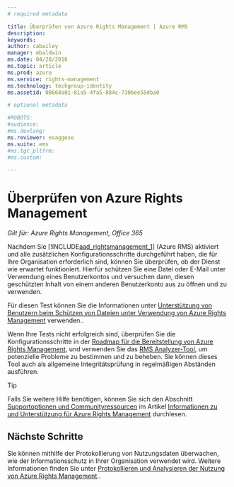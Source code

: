 ```yaml
---
# required metadata

title: Überprüfen von Azure Rights Management | Azure RMS
description:
keywords:
author: cabailey
manager: mbaldwin
ms.date: 04/28/2016
ms.topic: article
ms.prod: azure
ms.service: rights-management
ms.technology: techgroup-identity
ms.assetid: 08664a01-81a5-4fa5-884c-7306ee55dba0

# optional metadata

#ROBOTS:
#audience:
#ms.devlang:
ms.reviewer: esaggese
ms.suite: ems
#ms.tgt_pltfrm:
#ms.custom:

---
```


# Überprüfen von Azure Rights Management

*Gilt für: Azure Rights Management, Office 365*

Nachdem Sie [!INCLUDE[aad_rightsmanagement_1](../includes/aad_rightsmanagement_1_md.md)] (Azure RMS) aktiviert und alle zusätzlichen Konfigurationsschritte durchgeführt haben, die für Ihre Organisation erforderlich sind, können Sie überprüfen, ob der Dienst wie erwartet funktioniert. Hierfür schützen Sie eine Datei oder E-Mail unter Verwendung eines Benutzerkontos und versuchen dann, diesen geschützten Inhalt von einem anderen Benutzerkonto aus zu öffnen und zu verwenden.

Für diesen Test können Sie die Informationen unter [Unterstützung von Benutzern beim Schützen von Dateien unter Verwendung von Azure Rights Management](help-users.md) verwenden..

Wenn Ihre Tests nicht erfolgreich sind, überprüfen Sie die Konfigurationsschritte in der [Roadmap für die Bereitstellung von Azure Rights Management](../plan-design/deployment-roadmap.md), und verwenden Sie das [RMS Analyzer-Tool](http://www.microsoft.com/en-us/download/details.aspx?id=46437), um potenzielle Probleme zu bestimmen und zu beheben. Sie können dieses Tool auch als allgemeine Integritätsprüfung in regelmäßigen Abständen ausführen.

> [!TIP]
> Falls Sie weitere Hilfe benötigen, können Sie sich den Abschnitt [Supportoptionen und Communityressourcen](../get-started/information-support.md##support-options-and-community-resources) im Artikel [Informationen zu und Unterstützung für Azure Rights Management](../get-started/information-support.md) durchlesen.

## Nächste Schritte

Sie können mithilfe der Protokollierung von Nutzungsdaten überwachen, wie der Informationsschutz in Ihrer Organisation verwendet wird. Weitere Informationen finden Sie unter [Protokollieren und Analysieren der Nutzung von Azure Rights Management](log-analyze-usage.md)..





<!--HONumber=Apr16_HO4-->


